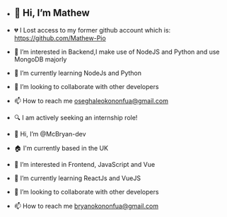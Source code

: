 
- ## 👋 Hi, I’m Mathew
- 💔 I Lost access to my former github account which is: https://github.com/Mathew-Pio
- 👀 I’m interested in Backend,I make use of NodeJS and Python and use MongoDB majorly
- 🌱 I’m currently learning NodeJs and Python
- 💞️ I’m looking to collaborate with other developers
- 📫 How to reach me oseghaleokononfua@gmail.com
- 🔍 I am actively seeking an internship role! 

- 👋 Hi, I’m @McBryan-dev
- 🏠 I'm currently based in the UK
- 👀 I’m interested in Frontend, JavaScript and Vue
- 🌱 I’m currently learning ReactJs and VueJS
- 💞️ I’m looking to collaborate with other developers
- 📫 How to reach me bryanokononfua@gmail.com

<!---
McBryan-dev/McBryan-dev is a ✨ special ✨ repository because its `README.md` (this file) appears on your GitHub profile.
You can click the Preview link to take a look at your changes.
--->
